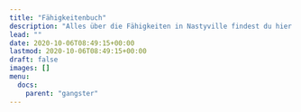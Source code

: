 ```yaml
---
title: "Fähigkeitenbuch"
description: "Alles über die Fähigkeiten in Nastyville findest du hier."
lead: ""
date: 2020-10-06T08:49:15+00:00
lastmod: 2020-10-06T08:49:15+00:00
draft: false
images: []
menu:
  docs:
    parent: "gangster"
---
```

